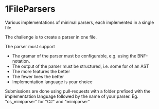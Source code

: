 # 1FileParsers
Various implementations of minimal parsers, each implemented in a single file.

The challenge is to create a parser in one file. 

The parser must support

* The gramar of the parser must be configurable, e.g. using the BNF-notation.
* The output of the parser must be structured, i.e. some for of an AST
* The more features the better
* The fewer lines the better
* Implementation language is your choice


Submissions are done using pull-requests with a folder prefixed with the implementation language followed by the name of your parser. Eg. "cs_miniparser" for "C#" and "miniparser"
